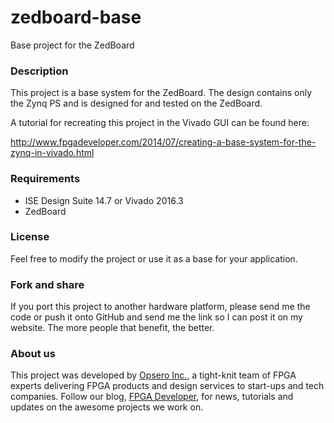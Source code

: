 zedboard-base
=============

Base project for the ZedBoard

### Description

This project is a base system for the ZedBoard. The design contains only
the Zynq PS and is designed for and tested on the ZedBoard.

A tutorial for recreating this project in the Vivado GUI can be found here:

http://www.fpgadeveloper.com/2014/07/creating-a-base-system-for-the-zynq-in-vivado.html

### Requirements

* ISE Design Suite 14.7 or Vivado 2016.3
* ZedBoard

### License

Feel free to modify the project or use it as a base for your application.

### Fork and share

If you port this project to another hardware platform, please send me the
code or push it onto GitHub and send me the link so I can post it on my
website. The more people that benefit, the better.

### About us

This project was developed by [Opsero Inc.](http://opsero.com "Opsero Inc."),
a tight-knit team of FPGA experts delivering FPGA products and design services to start-ups and tech companies. 
Follow our blog, [FPGA Developer](http://www.fpgadeveloper.com "FPGA Developer"), for news, tutorials and
updates on the awesome projects we work on.